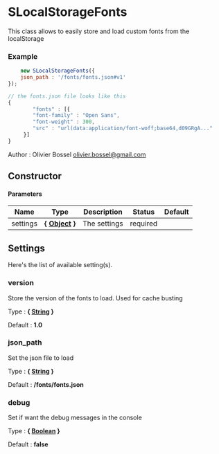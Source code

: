 # SLocalStorageFonts

This class allows to easily store and load custom fonts from the localStorage

### Example

```js
	new SLocalStorageFonts({
 	json_path : '/fonts/fonts.json#v1'
});

// the fonts.json file looks like this
{
		"fonts" : [{
  		"font-family" : "Open Sans",
    	"font-weight" : 300,
     	"src" : "url(data:application/font-woff;base64,d09GRgA..."
     }]
}
```

Author : Olivier Bossel [olivier.bossel@gmail.com](mailto:olivier.bossel@gmail.com)

## Constructor

#### Parameters

| Name     | Type                                                                                                   | Description  | Status   | Default |
| -------- | ------------------------------------------------------------------------------------------------------ | ------------ | -------- | ------- |
| settings | **{ [Object](https://developer.mozilla.org/fr/docs/Web/JavaScript/Reference/Objets_globaux/Object) }** | The settings | required |

## Settings

Here's the list of available setting(s).

### version

Store the version of the fonts to load.
Used for cache busting

Type : **{ [String](https://developer.mozilla.org/fr/docs/Web/JavaScript/Reference/Objets_globaux/String) }**

Default : **1.0**

### json_path

Set the json file to load

Type : **{ [String](https://developer.mozilla.org/fr/docs/Web/JavaScript/Reference/Objets_globaux/String) }**

Default : **/fonts/fonts.json**

### debug

Set if want the debug messages in the console

Type : **{ [Boolean](https://developer.mozilla.org/fr/docs/Web/JavaScript/Reference/Objets_globaux/Boolean) }**

Default : **false**
